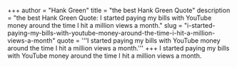 +++
author = "Hank Green"
title = "the best Hank Green Quote"
description = "the best Hank Green Quote: I started paying my bills with YouTube money around the time I hit a million views a month."
slug = "i-started-paying-my-bills-with-youtube-money-around-the-time-i-hit-a-million-views-a-month"
quote = '''I started paying my bills with YouTube money around the time I hit a million views a month.'''
+++
I started paying my bills with YouTube money around the time I hit a million views a month.
